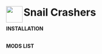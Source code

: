 # <img src="https://emojipedia-us.s3.dualstack.us-west-1.amazonaws.com/thumbs/160/apple/81/bug_1f41b.png" width="45" align="left"> Snail Crashers<br>

**INSTALLATION**<br><br>

**MODS LIST**<br><br>
